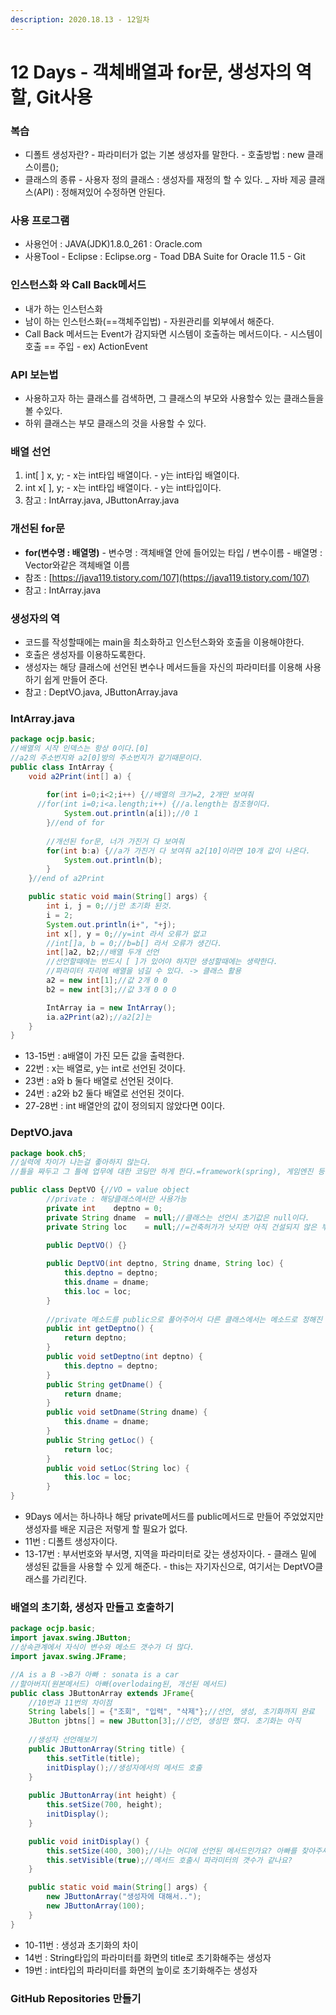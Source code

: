 ```yaml
---
description: 2020.18.13 - 12일차
---
```


# 12 Days - 객체배열과 for문, 생성자의 역할, Git사용

### 복습

* 디폴트 생성자란? - 파라미터가 없는 기본 생성자를 말한다. - 호출방법 : new 클래스이름\(\);
* 클래스의 종류 - 사용자 정의 클래스 : 생성자를 재정의 할 수 있다. \_ 자바 제공 클래스\(API\) : 정해져있어 수정하면 안된다.

### 사용 프로그램

* 사용언어 : JAVA\(JDK\)1.8.0\_261 : Oracle.com
* 사용Tool  - Eclipse : Eclipse.org - Toad DBA Suite for Oracle 11.5 - Git

### 인스턴스화 와 Call Back메서드

* 내가 하는 인스턴스화
* 남이 하는 인스턴스화\(==객체주입법\) - 자원관리를 외부에서 해준다.
* Call Back 메서드는 Event가 감지돠면 시스템이 호출하는 메서드이다. - 시스템이 호출 == 주입 - ex\) ActionEvent

### API 보는법

* 사용하고자 하는 클래스를 검색하면, 그 클래스의 부모와 사용할수 있는 클래스들을 볼 수있다.
* 하위 클래스는 부모 클래스의 것을 사용할 수 있다.

### 배열 선언

1. int\[ \] x, y; - x는 int타입 배열이다. - y는 int타입 배열이다.
2. int x\[ \], y; - x는 int타입 배열이다. - y는 int타입이다.
3. 참고 : IntArray.java, JButtonArray.java

### 개선된 for문

* **for\(변수명 : 배열명\)** - 변수명 : 객체배열 안에 들어있는 타입 / 변수이름 - 배열명 : Vector와같은 객체배열 이름
* 참조 : [https://java119.tistory.com/107](https://java119.tistory.com/107)
* 참고 : IntArray.java

### 생성자의 역

* 코드를 작성할때에는 main을 최소화하고 인스턴스화와 호출을 이용해야한다.
* 호출은 생성자를 이용하도록한다.
* 생성자는 해당 클래스에 선언된 변수나 메서드들을 자신의 파라미터를 이용해 사용하기 쉽게 만들어 준다. 
* 참고 : DeptVO.java, JButtonArray.java

### IntArray.java

```java
package ocjp.basic;
//배열의 시작 인덱스는 항상 0이다.[0]
//a2의 주소번지와 a2[0]방의 주소번지가 같기때문이다.
public class IntArray {
	void a2Print(int[] a) {
		
		for(int i=0;i<2;i++) {//배열의 크기=2, 2개만 보여줘
	  //for(int i=0;i<a.length;i++) {//a.length는 참조형이다.
			System.out.println(a[i]);//0 1
		}//end of for
		
		//개선된 for문, 너가 가진거 다 보여줘
		for(int b:a) {//a가 가진거 다 보여줘 a2[10]이라면 10개 값이 나온다.
			System.out.println(b);
		}
	}//end of a2Print

	public static void main(String[] args) {
		int i, j = 0;//j만 초기화 된것.
		i = 2;
		System.out.println(i+", "+j);
		int x[], y = 0;//y=int 라서 오류가 없고
		//int[]a, b = 0;//b=b[] 라서 오류가 생긴다.
		int[]a2, b2;//배열 두개 선언		
		//선언할때에는 반드시 [ ]가 있어야 하지만 생성할때에는 생략한다.
		//파라미터 자리에 배열을 넘길 수 있다. -> 클래스 활용
		a2 = new int[1];//값 2개 0 0
		b2 = new int[3];//값 3개 0 0 0 

		IntArray ia = new IntArray();
		ia.a2Print(a2);//a2[2]는 
	}
}
```

* 13-15번 : a배열이 가진 모든 값을 출력한다.
* 22번 : x는 배열로, y는 int로 선언된 것이다.
* 23번 : a와 b 둘다 배열로 선언된 것이다.
* 24번 : a2와 b2 둘다 배열로 선언된 것이다.
* 27-28번 : int 배열안의 값이 정의되지 않았다면 0이다.

### DeptVO.java

```java
package book.ch5;
//실력에 차이가 나는걸 좋아하지 않는다.
//틀을 짜두고 그 틀에 업무에 대한 코딩만 하게 한다.=framework(spring), 게임엔진 등..

public class DeptVO {//VO = value object
	    //private : 해당클래스에서만 사용가능
		private int    deptno = 0;
		private String dname  = null;//클래스는 선언시 초기값은 null이다.
		private String loc    = null;//=건축허가가 낫지만 아직 건설되지 않은 부지
		
		public DeptVO() {}

		public DeptVO(int deptno, String dname, String loc) {
			this.deptno = deptno;
			this.dname = dname;
			this.loc = loc;
		}
		
		//private 메소드를 public으로 풀어주어서 다른 클래스에서는 메소드로 정해진 값만 사용가능
		public int getDeptno() {
			return deptno;
		}
		public void setDeptno(int deptno) {
			this.deptno = deptno;
		}
		public String getDname() {
			return dname;
		}
		public void setDname(String dname) {
			this.dname = dname;
		}
		public String getLoc() {
			return loc;
		}
		public void setLoc(String loc) {
			this.loc = loc;
		}	
}
```

* 9Days 에서는 하나하나 해당 private메서드를 public메서드로 만들어 주었었지만 생성자를 배운 지금은 저렇게 할 필요가 없다.
* 11번 : 디폴트 생성자이다.
* 13-17번 : 부서번호와 부서명, 지역을 파라미터로 갖는 생성자이다. - 클래스 밑에 생성된 값들을 사용할 수 있게 해준다. - this는 자기자신으로, 여기서는 DeptVO클래스를 가리킨다.

### 배열의 초기화, 생성자 만들고 호출하기

```java
package ocjp.basic;
import javax.swing.JButton;
//상속관계에서 자식이 변수와 메소드 갯수가 더 많다.
import javax.swing.JFrame;

//A is a B ->B가 아빠 : sonata is a car
//할아버지(원본메서드) 아빠(overlodaing된, 개선된 메서드)
public class JButtonArray extends JFrame{
	//10번과 11번의 차이점	
	String labels[] = {"조회", "입력", "삭제"};//선언, 생성, 초기화까지 완료
	JButton jbtns[] = new JButton[3];//선언, 생성만 했다. 초기화는 아직
	
	//생성자 선언해보기
	public JButtonArray(String title) {
		this.setTitle(title);
		initDisplay();//생성자에서의 메서드 호출
	}
	
	public JButtonArray(int height) {
		this.setSize(700, height);
		initDisplay();
	}

	public void initDisplay() {
		this.setSize(400, 300);//나는 어디에 선언된 메서드인가요? 아빠를 찾아주세요 = JFrame, this=나=JButtonArray
		this.setVisible(true);//메서드 호출시 파라미터의 갯수가 같나요?
	}	

	public static void main(String[] args) {
		new JButtonArray("생성자에 대해서..");
		new JButtonArray(100);
	}
}
```

* 10-11번 : 생성과 초기화의 차이
* 14번 : String타입의 파라미터를 화면의 title로 초기화해주는 생성자
* 19번 : int타입의 파라미터를 화면의 높이로 초기화해주는 생성자

### GitHub Repositories 만들기


